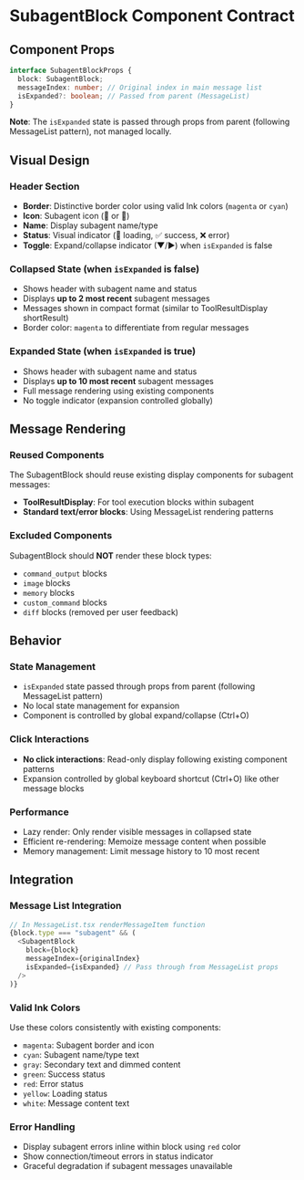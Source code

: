 # SubagentBlock Component Contract

## Component Props

```typescript
interface SubagentBlockProps {
  block: SubagentBlock;
  messageIndex: number; // Original index in main message list  
  isExpanded?: boolean; // Passed from parent (MessageList)
}
```

**Note**: The `isExpanded` state is passed through props from parent (following MessageList pattern), not managed locally.

## Visual Design

### Header Section
- **Border**: Distinctive border color using valid Ink colors (`magenta` or `cyan`)
- **Icon**: Subagent icon (🤖 or 🔗) 
- **Name**: Display subagent name/type
- **Status**: Visual indicator (🔄 loading, ✅ success, ❌ error)
- **Toggle**: Expand/collapse indicator (▼/▶) when `isExpanded` is false

### Collapsed State (when `isExpanded` is false)
- Shows header with subagent name and status
- Displays **up to 2 most recent** subagent messages
- Messages shown in compact format (similar to ToolResultDisplay shortResult)
- Border color: `magenta` to differentiate from regular messages

### Expanded State (when `isExpanded` is true)
- Shows header with subagent name and status
- Displays **up to 10 most recent** subagent messages
- Full message rendering using existing components
- No toggle indicator (expansion controlled globally)

## Message Rendering

### Reused Components
The SubagentBlock should reuse existing display components for subagent messages:

- **ToolResultDisplay**: For tool execution blocks within subagent
- **Standard text/error blocks**: Using MessageList rendering patterns

### Excluded Components
SubagentBlock should **NOT** render these block types:
- `command_output` blocks
- `image` blocks  
- `memory` blocks
- `custom_command` blocks
- `diff` blocks (removed per user feedback)

## Behavior

### State Management
- `isExpanded` state passed through props from parent (following MessageList pattern)
- No local state management for expansion
- Component is controlled by global expand/collapse (Ctrl+O)

### Click Interactions
- **No click interactions**: Read-only display following existing component patterns
- Expansion controlled by global keyboard shortcut (Ctrl+O) like other message blocks

### Performance
- Lazy render: Only render visible messages in collapsed state
- Efficient re-rendering: Memoize message content when possible
- Memory management: Limit message history to 10 most recent

## Integration

### Message List Integration
```typescript
// In MessageList.tsx renderMessageItem function
{block.type === "subagent" && (
  <SubagentBlock 
    block={block} 
    messageIndex={originalIndex}
    isExpanded={isExpanded} // Pass through from MessageList props
  />
)}
```

### Valid Ink Colors
Use these colors consistently with existing components:
- `magenta`: Subagent border and icon
- `cyan`: Subagent name/type text
- `gray`: Secondary text and dimmed content
- `green`: Success status
- `red`: Error status  
- `yellow`: Loading status
- `white`: Message content text

### Error Handling
- Display subagent errors inline within block using `red` color
- Show connection/timeout errors in status indicator
- Graceful degradation if subagent messages unavailable